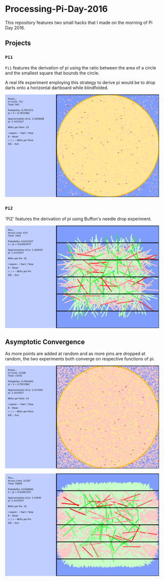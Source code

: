 # Processing-Pi-Day-2016

This repository features two small hacks that I made on the morning of Pi Day 2016.

## Projects

### `Pi1`

`Pi1` features the derivation of pi using the ratio between the area of a circle and the smallest square that bounds the circle.

A real life experiment employing this strategy to derive pi would be to drop darts onto a horizontal dartboard while blindfolded.

![Pi1 Screenshot](/screenshots/pi1.png?raw=true "Pi1 Screenshot")

### `Pi2`

'Pi2' features the derivation of pi using Buffon's needle drop experiment.

![Pi2 Screenshot](/screenshots/pi2.png?raw=true "Pi2 Screenshot")

## Asymptotic Convergence

As more points are added at random and as more pins are dropped at random, the two experiments both converge on respective functions of pi.

![Pi1 Asymptotic Convergence Screenshot](/screenshots-asymptotic/pi1.png?raw=true "Pi1 Asymptotic Convergence")

![Pi2 Asymptotic Convergence Screenshot](/screenshots-asymptotic/pi2.png?raw=true "Pi2 Asymptotic Convergence")

